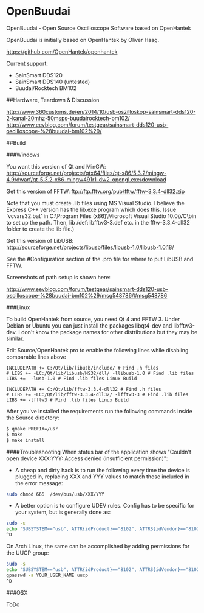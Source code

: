 # OpenBuudai
OpenBuudai - Open Source Oscilloscope Software based on OpenHantek

OpenBuudai is initially based on OpenHantek by Oliver Haag.

https://github.com/OpenHantek/openhantek

Current support:
- SainSmart DDS120
- SainSmart DDS140 (untested)
- Buudai/Rocktech BM102

##Hardware, Teardown & Discussion

http://www.360customs.de/en/2014/10/usb-oszilloskop-sainsmart-dds120-2-kanal-20mhz-50msps-buudairocktech-bm102/
http://www.eevblog.com/forum/testgear/sainsmart-dds120-usb-oscilloscope-%28buudai-bm102%29/

##Build

###Windows

You want this version of Qt and MinGW:
http://sourceforge.net/projects/qtx64/files/qt-x86/5.3.2/mingw-4.9/dwarf/qt-5.3.2-x86-mingw491r1-dw2-opengl.exe/download

Get this version of FFTW:
ftp://ftp.fftw.org/pub/fftw/fftw-3.3.4-dll32.zip

Note that you must create .lib files using MS Visual Studio.
I believe the Express C++ version has the lib.exe program which does this.
Issue 'vcvars32.bat' in C:\Program Files (x86)\Microsoft Visual Studio 10.0\VC\bin to set up the path. Then, lib /def:libfftw3-3.def etc. in the fftw-3.3.4-dll32 folder to create the lib file.)

Get this version of LibUSB:
http://sourceforge.net/projects/libusb/files/libusb-1.0/libusb-1.0.18/

See the #Configuration section of the .pro file for where to put LibUSB and FFTW.

Screenshots of path setup is shown here:

http://www.eevblog.com/forum/testgear/sainsmart-dds120-usb-oscilloscope-%28buudai-bm102%29/msg548786/#msg548786

###Linux

To build OpenHantek from source, you need Qt 4 and FFTW 3. Under Debian or Ubuntu you can just install the packages libqt4-dev and libfftw3-dev. I don't know the package names for other distributions but they may be similar.

Edit Source/OpenHantek.pro to enable the following lines while disabling comparable lines above
```
INCLUDEPATH += C:/Qt/lib/libusb/include/ # Find .h files
# LIBS += -LC:/Qt/lib/libusb/MS32/dll/ -llibusb-1.0 # Find .lib files
LIBS +=  -lusb-1.0 # Find .lib files Linux Build

INCLUDEPATH += C:/Qt/lib/fftw-3.3.4-dll32 # Find .h files
# LIBS += -LC:/Qt/lib/fftw-3.3.4-dll32/ -lfftw3-3 # Find .lib files
LIBS += -lfftw3 # Find .lib files Linux Build
```

After you've installed the requirements run the following commands inside the Source directory:

```bash
$ qmake PREFIX=/usr
$ make
$ make install
```

####Troubleshooting
When status bar of the application shows "Couldn't open device XXX:YYY: Access denied (insufficient permission)":

* A cheap and dirty hack is to run the following every time the device is plugged in, replacing XXX and YYY values to match those 
included in the error message:
```bash
sudo chmod 666  /dev/bus/usb/XXX/YYY
```
* A better option is to configure UDEV rules. Config has to be specific for your system, but is generally done as:
```bash
sudo -s
echo 'SUBSYSTEM=="usb", ATTR{idProduct}=="8102", ATTRS{idVendor}=="8102", MODE="0666"' > /etc/udev/rules.d/99-OpenBuudai.rules
^D
```
On Arch Linux, the same can be accomplished by adding permissions for the UUCP group:
```bash
sudo -s
echo 'SUBSYSTEM=="usb", ATTR{idProduct}=="8102", ATTRS{idVendor}=="8102", GROUP="uucp"' > /etc/udev/rules.d/99-OpenBuudai.rules
gpasswd -a YOUR_USER_NAME uucp
^D
```

###OSX

ToDo

